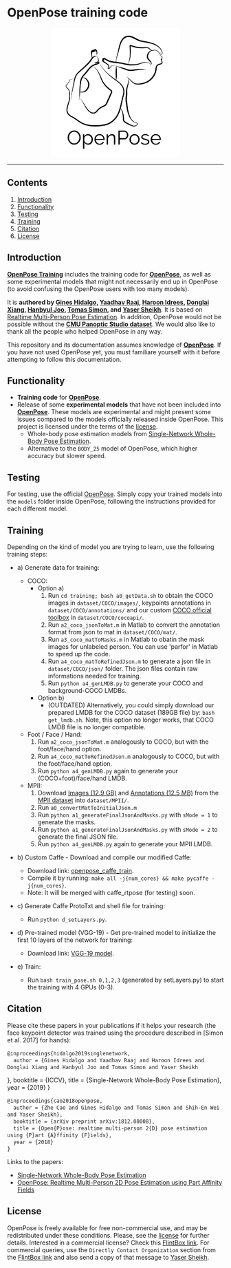 # OpenPose training code

<div align="center">
    <img src=".github/Logo_main_black.png", width="300">
</div>

--------------------------------------------------------------------------------------------------------------------------------------------------------------------



## Contents
1. [Introduction](#introduction)
2. [Functionality](#functionality)
3. [Testing](#testing)
4. [Training](#training)
5. [Citation](#citation)
6. [License](#license)



## Introduction
[**OpenPose Training**](https://github.com/CMU-Perceptual-Computing-Lab/openpose_training) includes the training code for [**OpenPose**](https://github.com/CMU-Perceptual-Computing-Lab/openpose), as well as some experimental models that might not necessarily end up in OpenPose (to avoid confusing the OpenPose users with too many models).

It is **authored by [Gines Hidalgo](https://www.gineshidalgo.com), [Yaadhav Raaj](https://www.raaj.tech), [Haroon Idrees](https://scholar.google.com/citations?user=z74SfHcAAAAJ&hl=en), [Donglai Xiang](https://xiangdonglai.github.io), [Hanbyul Joo](https://jhugestar.github.io), [Tomas Simon](http://www.cs.cmu.edu/~tsimon), and [Yaser Sheikh](http://www.cs.cmu.edu/~yaser)**. It is based on [Realtime Multi-Person Pose Estimation](https://github.com/ZheC/Realtime_Multi-Person_Pose_Estimation). In addition, OpenPose would not be possible without the [**CMU Panoptic Studio dataset**](http://domedb.perception.cs.cmu.edu). We would also like to thank all the people who helped OpenPose in any way.

This repository and its documentation assumes knowledge of [**OpenPose**](https://github.com/CMU-Perceptual-Computing-Lab/openpose). If you have not used OpenPose yet, you must familiare yourself with it before attempting to follow this documentation.



## Functionality
- **Training code** for [**OpenPose**](https://github.com/CMU-Perceptual-Computing-Lab/openpose).
- Release of some **experimental models** that have not been included into [**OpenPose**](https://github.com/CMU-Perceptual-Computing-Lab/openpose). These models are experimental and might present some issues compared to the models officially released inside OpenPose.
This project is licensed under the terms of the [license](LICENSE).
    - Whole-body pose estimation models from [Single-Network Whole-Body Pose Estimation](https://www.gineshidalgo.com/#section-5c3aab65b18d8).
    - Alternative to the `BODY_25` model of OpenPose, which higher accuracy but slower speed.



## Testing

For testing, use the official [OpenPose](https://github.com/CMU-Perceptual-Computing-Lab/openpose). Simply copy your trained models into the `models` folder inside OpenPose, following the instructions provided for each different model.



## Training
Depending on the kind of model you are trying to learn, use the following training steps:

- a) Generate data for training:
    - COCO:
        - Option a)
            1. Run `cd training; bash a0_getData.sh` to obtain the COCO images in `dataset/COCO/images/`, keypoints annotations in `dataset/COCO/annotations/` and our custom [COCO official toolbox](https://github.com/gineshidalgo99/cocoapi) in `dataset/COCO/cocoapi/`.
            2. Run `a2_coco_jsonToMat.m` in Matlab to convert the annotation format from json to mat in `dataset/COCO/mat/`.
            3. Run `a3_coco_matToMasks.m` in Matlab to obatin the mask images for unlabeled person. You can use 'parfor' in Matlab to speed up the code.
            4. Run `a4_coco_matToRefinedJson.m` to generate a json file in `dataset/COCO/json/` folder. The json files contain raw informations needed for training.
            5. Run `python a4_genLMDB.py` to generate your COCO and background-COCO LMDBs.
        - Option b)
            - (OUTDATED) Alternatively, you could simply download our prepared LMDB for the COCO dataset (189GB file) by: `bash get_lmdb.sh`. Note, this option no longer works, that COCO LMDB file is no longer compatible.
    - Foot / Face / Hand:
        1. Run `a2_coco_jsonToMat.m` analogously to COCO, but with the foot/face/hand option.
        2. Run `a4_coco_matToRefinedJson.m` analogously to COCO, but with the foot/face/hand option.
        3. Run `python a4_genLMDB.py` again to generate your (COCO+foot)/face/hand LMDB.
    - MPII:
        1. Download [Images (12.9 GB)](https://datasets.d2.mpi-inf.mpg.de/andriluka14cvpr/mpii_human_pose_v1.tar.gz) and [Annotations (12.5 MB)](https://datasets.d2.mpi-inf.mpg.de/andriluka14cvpr/mpii_human_pose_v1_u12_2.zip) from the [MPII dataset](http://human-pose.mpi-inf.mpg.de/#download) into `dataset/MPII/`.
        2. Run `a0_convertMatToInitialJson.m`
        3. Run `python a1_generateFinalJsonAndMasks.py` with `sMode = 1` to generate the masks.
        4. Run `python a1_generateFinalJsonAndMasks.py` with `sMode = 2` to generate the final JSON file.
        5. Run `python a4_genLMDB.py` again to generate your MPII LMDB.

- b) Custom Caffe - Download and compile our modified Caffe:
    - Download link: [openpose_caffe_train](https://github.com/gineshidalgo99/openpose_caffe_train).
    - Compile it by running: `make all -j{num_cores} && make pycaffe -j{num_cores}`.
    - Note: It will be merged with caffe_rtpose (for testing) soon.

- c) Generate Caffe ProtoTxt and shell file for training:
    - Run `python d_setLayers.py`.

- d) Pre-trained model (VGG-19) - Get pre-trained model to initialize the first 10 layers of the network for training:
    - Download link: [VGG-19 model](https://gist.github.com/ksimonyan/3785162f95cd2d5fee77).

- e) Train:
    - Run `bash train_pose.sh 0,1,2,3` (generated by setLayers.py) to start the training with 4 GPUs (0-3).



## Citation
Please cite these papers in your publications if it helps your research (the face keypoint detector was trained using the procedure described in [Simon et al. 2017] for hands):

    @inproceedings{hidalgo2019singlenetwork,
      author = {Gines Hidalgo and Yaadhav Raaj and Haroon Idrees and Donglai Xiang and Hanbyul Joo and Tomas Simon and Yaser Sheikh
},
      booktitle = {ICCV},
      title = {Single-Network Whole-Body Pose Estimation},
      year = {2019}
    }

    @inproceedings{cao2018openpose,
      author = {Zhe Cao and Gines Hidalgo and Tomas Simon and Shih-En Wei and Yaser Sheikh},
      booktitle = {arXiv preprint arXiv:1812.08008},
      title = {Open{P}ose: realtime multi-person 2{D} pose estimation using {P}art {A}ffinity {F}ields},
      year = {2018}
    }

Links to the papers:

- [Single-Network Whole-Body Pose Estimation](https://www.gineshidalgo.com/#section-5c3aab65b18d8)
- [OpenPose: Realtime Multi-Person 2D Pose Estimation using Part Affinity Fields](https://arxiv.org/abs/1812.08008)



## License
OpenPose is freely available for free non-commercial use, and may be redistributed under these conditions. Please, see the [license](LICENSE) for further details. Interested in a commercial license? Check this [FlintBox link](https://flintbox.com/public/project/47343/). For commercial queries, use the `Directly Contact Organization` section from the [FlintBox link](https://flintbox.com/public/project/47343/) and also send a copy of that message to [Yaser Sheikh](http://www.cs.cmu.edu/~yaser/).

